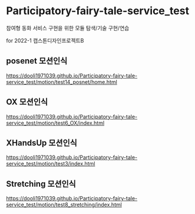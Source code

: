 # Participatory-fairy-tale-service_test

참여형 동화 서비스 구현을 위한 모듈 탐색/기술 구현/연습

for 2022-1 캡스톤디자인프로젝트B


## posenet 모션인식
https://dooli1971039.github.io/Participatory-fairy-tale-service_test/motion/test14_posnet/home.html




## OX 모션인식
https://dooli1971039.github.io/Participatory-fairy-tale-service_test/motion/test6_OX/index.html



## XHandsUp 모션인식  
https://dooli1971039.github.io/Participatory-fairy-tale-service_test/motion/test3/index.html



## Stretching 모션인식  
https://dooli1971039.github.io/Participatory-fairy-tale-service_test/motion/test8_stretching/index.html

